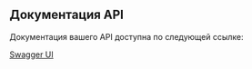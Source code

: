 ## Документация API

Документация вашего API доступна по следующей ссылке:

[Swagger UI](http://localhost:5500/api-docs)
